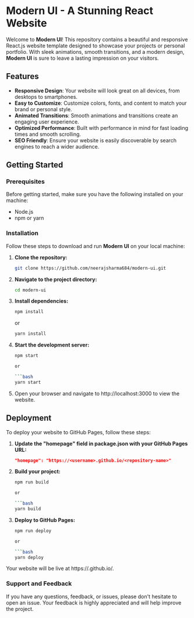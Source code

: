 # Modern UI - A Stunning React Website

Welcome to **Modern UI**! This repository contains a beautiful and responsive React.js website template designed to showcase your projects or personal portfolio. With sleek animations, smooth transitions, and a modern design, **Modern UI** is sure to leave a lasting impression on your visitors.

## Features

- **Responsive Design**: Your website will look great on all devices, from desktops to smartphones.
- **Easy to Customize**: Customize colors, fonts, and content to match your brand or personal style.
- **Animated Transitions**: Smooth animations and transitions create an engaging user experience.
- **Optimized Performance**: Built with performance in mind for fast loading times and smooth scrolling.
- **SEO Friendly**: Ensure your website is easily discoverable by search engines to reach a wider audience.

## Getting Started

### Prerequisites

Before getting started, make sure you have the following installed on your machine:

- Node.js
- npm or yarn

### Installation

Follow these steps to download and run **Modern UI** on your local machine:

1. **Clone the repository:**

   ```bash
   git clone https://github.com/neerajsharma684/modern-ui.git

2. **Navigate to the project directory:**

   ```bash
   cd modern-ui

3. **Install dependencies:**

   ```bash
   npm install
   ```
   or
   
   ```bash
   yarn install

4. **Start the development server:**

   ```bash
   npm start
   
   or
   
   ```bash
   yarn start
   
5. Open your browser and navigate to http://localhost:3000 to view the website.

## Deployment
To deploy your website to GitHub Pages, follow these steps:
1. **Update the "homepage" field in package.json with your GitHub Pages URL:**

   ```json
   "homepage": "https://<username>.github.io/<repository-name>"

2. **Build your project:**

   ```bash
   npm run build
   
   or
   
   ```bash
   yarn build

3. **Deploy to GitHub Pages:**

   ```bash
   npm run deploy
   
   or
   
   ```bash
   yarn deploy

Your website will be live at https://<username>.github.io/<repository-name>.

### Support and Feedback
If you have any questions, feedback, or issues, please don't hesitate to open an issue. Your feedback is highly appreciated and will help improve the project.
